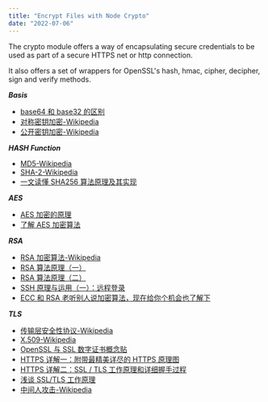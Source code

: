 ```yaml
---
title: "Encrypt Files with Node Crypto"
date: "2022-07-06"
---
```


The crypto module offers a way of encapsulating secure credentials to be used as part of a secure HTTPS net or http connection.

It also offers a set of wrappers for OpenSSL's hash, hmac, cipher, decipher, sign and verify methods.

**_Basis_**

- [base64 和 base32 的区别](https://segmentfault.com/a/1190000010857971)
- [对称密钥加密-Wikipedia](https://zh.wikipedia.org/wiki/%E5%B0%8D%E7%A8%B1%E5%AF%86%E9%91%B0%E5%8A%A0%E5%AF%86)
- [公开密钥加密-Wikipedia](https://zh.wikipedia.org/wiki/%E5%85%AC%E5%BC%80%E5%AF%86%E9%92%A5%E5%8A%A0%E5%AF%86)

**_HASH Function_**

- [MD5-Wikipedia](https://zh.wikipedia.org/wiki/MD5)
- [SHA-2-Wikipedia](https://zh.wikipedia.org/wiki/SHA-2)
- [一文读懂 SHA256 算法原理及其实现](https://zhuanlan.zhihu.com/p/94619052)

**_AES_**

- [AES 加密的原理](https://www.cxyxiaowu.com/3239.html)
- [了解 AES 加密算法](https://justinyan.me/post/4356)

**_RSA_**

- [RSA 加密算法-Wikipedia](https://zh.wikipedia.org/wiki/RSA%E5%8A%A0%E5%AF%86%E6%BC%94%E7%AE%97%E6%B3%95)
- [RSA 算法原理（一）](https://www.ruanyifeng.com/blog/2013/06/rsa_algorithm_part_one.html)
- [RSA 算法原理（二）](https://www.ruanyifeng.com/blog/2013/07/rsa_algorithm_part_two.html)
- [SSH 原理与运用（一）：远程登录](https://www.ruanyifeng.com/blog/2011/12/ssh_remote_login.html)
- [ECC 和 RSA 老听别人说加密算法，现在给你个机会也了解下](https://zhuanlan.zhihu.com/p/27615345)

**_TLS_**

- [传输层安全性协议-Wikipedia](https://zh.wikipedia.org/wiki/%E5%82%B3%E8%BC%B8%E5%B1%A4%E5%AE%89%E5%85%A8%E6%80%A7%E5%8D%94%E5%AE%9A)
- [X.509-Wikipedia](https://zh.wikipedia.org/wiki/X.509)
- [OpenSSL 与 SSL 数字证书概念贴](https://segmentfault.com/a/1190000002568019)
- [HTTPS 详解一：附带最精美详尽的 HTTPS 原理图](https://segmentfault.com/a/1190000021494676)
- [HTTPS 详解二：SSL / TLS 工作原理和详细握手过程](https://segmentfault.com/a/1190000021559557)
- [浅谈 SSL/TLS 工作原理](https://zhuanlan.zhihu.com/p/36981565)
- [中间人攻击-Wikipedia](https://zh.wikipedia.org/wiki/%E4%B8%AD%E9%97%B4%E4%BA%BA%E6%94%BB%E5%87%BB)
